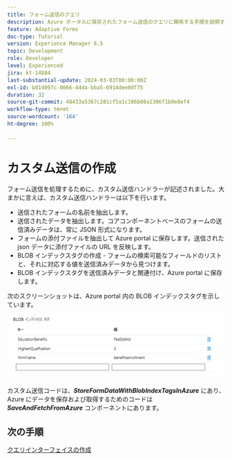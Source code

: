 ```yaml
---
title: フォーム送信のクエリ
description: Azure ポータルに保存されたフォーム送信のクエリに関係する手順を説明するマルチパートチュートリアル
feature: Adaptive Forms
doc-type: Tutorial
version: Experience Manager 6.5
topic: Development
role: Developer
level: Experienced
jira: kt-14884
last-substantial-update: 2024-03-03T00:00:00Z
exl-id: b814097c-0066-44da-bba5-6914dee0df75
duration: 32
source-git-commit: 48433a5367c281cf5a1c106b08a1306f1b0e8ef4
workflow-type: tm+mt
source-wordcount: '164'
ht-degree: 100%

---
```


# カスタム送信の作成

フォーム送信を処理するために、カスタム送信ハンドラーが記述されました。大まかに言えば、カスタム送信ハンドラーは以下を行います。

* 送信されたフォームの名前を抽出します。
* 送信されたデータを抽出します。コアコンポーネントベースのフォームの送信済みデータは、常に JSON 形式になります。
* フォームの添付ファイルを抽出して Azure portal に保存します。送信された json データに添付ファイルの URL を反映します。
* BLOB インデックスタグの作成 - フォームの検索可能なフィールドのリストと、それに対応する値を送信済みデータから見つけます。
* BLOB インデックスタグを送信済みデータと関連付け、Azure portal に保存します。

次のスクリーンショットは、Azure portal 内の BLOB インデックスタグを示しています。

![blob-index-tags](assets/blob-index-tags.png)

カスタム送信コードは、**_StoreFormDataWithBlobIndexTagsInAzure_** にあり、Azure にデータを保存および取得するためのコードは **_SaveAndFetchFromAzure_** コンポーネントにあります。

## 次の手順

[クエリインターフェイスの作成](./part3.md)
